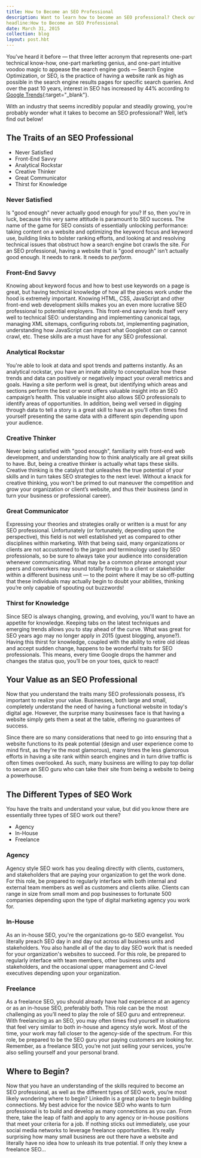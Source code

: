 ```yaml
---
title: How to Become an SEO Professional
description: Want to learn how to become an SEO professional? Check out our outlines of the best traits and skills needed for the job.
headline:How to Become an SEO Professional
date: March 31, 2015
collection: blog
layout: post.hbt
---
```


You've heard it before — that three letter acronym that represents one-part technical know-how, one-part marketing genius, and one-part intuitive voodoo magic to appease the search engine gods — Search Engine Optimization, or SEO, is the practice of having a website rank as high as possible in the search engine results pages for specific search queries. And over the past 10 years, interest in SEO has increased by 44% according to [Google Trends](https://www.google.com/trends/explore#q=seo){:target="_blank"}.

With an industry that seems incredibly popular and steadily growing, you’re probably wonder what it takes to become an SEO professional? Well, let’s find out below!

## The Traits of an SEO Professional

- Never Satisfied
- Front-End Savvy
- Analytical Rockstar
- Creative Thinker
- Great Communicator
- Thirst for Knowledge

### Never Satisfied
Is "good enough" never actually good enough for you? If so, then you're in luck, because this very same attitude is paramount to SEO success. The name of the game for SEO consists of essentially unlocking performance: taking content on a website and optimizing the keyword focus and keyword use, building links to bolster ranking efforts, and looking at and resolving technical issues that obstruct how a search engine bot crawls the site. For an SEO professional, having a website that is "good enough" isn’t actually good enough. It needs to rank. It needs to *perform*.

### Front-End Savvy
Knowing about keyword focus and how to best use keywords on a page is great, but having technical knowledge of how all the pieces work under the hood is extremely important. Knowing HTML, CSS, JavaScript and other front-end web development skills makes you an even more lucrative SEO professional to potential employers. This front-end savvy lends itself very well to technical SEO: understanding and implementing canonical tags, managing XML sitemaps, configuring robots.txt, implementing pagination, understanding how JavaScript can impact what Googlebot can or cannot crawl, etc. These skills are a must have for any SEO professional.

### Analytical Rockstar
You're able to look at data and spot trends and patterns instantly. As an analytical rockstar, you have an innate ability to conceptualize how these trends and data can positively or negatively impact your overall metrics and goals. Having a site perform well is great, but identifying which areas and sections perform the best or worst offers valuable insight into an SEO campaign’s health. This valuable insight also allows SEO professionals to identify areas of opportunities. In addition, being well versed in digging through data to tell a story is a great skill to have as you’ll often times find yourself presenting the same data with a different spin depending upon your audience.

### Creative Thinker
Never being satisfied with "good enough", familiarity with front-end web development, and understanding how to think analytically are all great skills to have. But, being a creative thinker is actually what taps these skills. Creative thinking is the catalyst that unleashes the true potential of your skills and in turn takes SEO strategies to the next level. Without a knack for creative thinking, you won't be primed to out maneuver the competition and grow your organization or client’s website, and thus their business (and in turn your business or professional career).

### Great Communicator
Expressing your theories and strategies orally or written is a must for any SEO professional. Unfortunately (or fortunately, depending upon the perspective), this field is not well established yet as compared to other disciplines within marketing. With that being said, many organizations or clients are not accustomed to the jargon and terminology used by SEO professionals, so be sure to always take your audience into consideration whenever communicating. What may be a common phrase amongst your peers and coworkers may sound totally foreign to a client or stakeholder within a different business unit — to the point where it may be so off-putting that these individuals may actually begin to doubt your abilities, thinking you’re only capable of spouting out buzzwords!

### Thirst for Knowledge
Since SEO is always changing, growing, and evolving, you'll want to have an appetite for knowledge. Keeping tabs on the latest techniques and emerging trends allows you to stay ahead of the curve. What was great for SEO years ago may no longer apply in 2015 (guest blogging, anyone?). Having this thirst for knowledge, coupled with the ability to retire old ideas and accept sudden change, happens to be wonderful traits for SEO professionals. This means, every time Google drops the hammer and changes the status quo, you’ll be on your toes, quick to react!

## Your Value as an SEO Professional
Now that you understand the traits many SEO professionals possess, it’s important to realize your value. Businesses, both large and small, completely understand the need of having a functional website in today's digital age. However, the surprise many businesses face is that having a website simply gets them a seat at the table, offering no guarantees of success.

Since there are so many considerations that need to go into ensuring that a website functions to its peak potential (design and user experience come to mind first, as they're the most glamorous), many times the less glamorous efforts in having a site rank within search engines and in turn drive traffic is often times overlooked. As such, many business are willing to pay top dollar to secure an SEO guru who can take their site from being a website to being a powerhouse.

## The Different Types of SEO Work
You have the traits and understand your value, but did you know there are essentially three types of SEO work out there?

- Agency
- In-House
- Freelance

### Agency
Agency style SEO work has you dealing directly with clients, customers, and stakeholders that are paying your organization to get the work done. For this role, be prepared to regularly interface with both internal and external team members as well as customers and clients alike. Clients can range in size from small mom and pop businesses to fortunate 500 companies depending upon the type of digital marketing agency you work for.

### In-House
As an in-house SEO, you're the organizations go-to SEO evangelist. You literally preach SEO day in and day out across all business units and stakeholders. You also handle all of the day to day SEO work that is needed for your organization's websites to succeed. For this role, be prepared to regularly interface with team members, other business units and stakeholders, and the occasional upper management and C-level executives depending upon your organization.

### Freelance
As a freelance SEO, you should already have had experience at an agency or as an in-house SEO, preferably both. This role can be the most challenging as you’ll need to play the role of SEO guru and entrepreneur. With freelancing as an SEO, you may often times find yourself in situations that feel very similar to both in-house and agency style work. Most of the time, your work may fall closer to the agency-side of the spectrum. For this role, be prepared to be the SEO guru your paying customers are looking for. Remember, as a freelance SEO, you’re not just selling your services, you’re also selling yourself and your personal brand.

## Where to Begin?
Now that you have an understanding of the skills required to become an SEO professional, as well as the different types of SEO work, you’re most likely wondering where to begin? LinkedIn is a great place to begin building connections. My best advice for the novice SEO who wants to turn professional is to build and develop as many connections as you can. From there, take the leap of faith and apply to any agency or in-house positions that meet your criteria for a job. If nothing sticks out immediately, use your social media networks to leverage freelance opportunities. It’s really surprising how many small business are out there have a website and literally have no idea how to unleash its true potential. If only they knew a freelance SEO…
